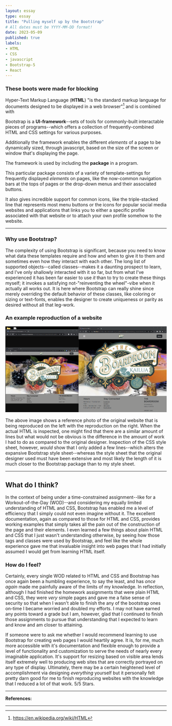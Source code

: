 ```yaml
---
layout: essay
type: essay
title: "Pulling myself up by the Bootstrap"
# All dates must be YYYY-MM-DD format!
date: 2023-05-09
published: true
labels:
- HTML
- CSS
- javascript
- Bootstrap-5
- React
---
```


### These boots were made for blocking

Hyper-Text Markup Language (**HTML**) "is the standard markup language for documents designed to be displayed in a web browser"[^html]  and is combined with 

Bootstrap is a **UI-framework**--sets of tools for commonly-built interactable pieces of programs--which offers a collection of frequently-combined HTML and CSS settings for various purposes.

Additionally the framework enables the different *elements* of a page to be dynamically sized, through javascript, based on the size of the screen or window that's displaying the page.

The framework is used by including the **package** in a program.

This particular package consists of a variety of template-settings for frequently displayed *elements* on pages, like the now-common navigation bars at the tops of pages or the drop-down menus and their associated buttons.

It also gives incredible support for common icons, like the triple-stacked line that represents most menu buttons or the icons for popular social media websites and applications that links you to either a specific profile associated with that website or to attach your own profile somehow to the website.

---

### Why use Bootstrap?</h2>

<p>The complexity of using Bootstrap is significant, because you need to know what data these templates require and how and when to give it to them and sometimes even how they interact with each other.  The long list of supported objects--called classes--makes it a daunting prospect to learn, and I've only shallowly interacted with it so far, but from what I've experienced it has been far easier to use <em>it</em> than to try to create these things myself; it invokes a satisfying not-"reinventing the wheel"-vibe when it actually all works out.  It is here where Bootstrap can really shine since merely overriding the default behavior of these classes, like coloring or sizing or text-fonts, enables the designer to create uniqueness or parity as desired without all that leg-work.</p>

<h3>An example reproduction of a website</h3>

<img class="img-fluid" src="../img/uiframeworks-e37/comparison.png" alt="Visual comparison of a website and its reproduction">

<p>The above image shows a reference photo of the original website that is being reproduced on the left with the reproduction on the right.  When the actual HTML is inspected, one might find that there are a similar amount of lines but what would not be obvious is the difference in the amount of work I had to do as compared to the original designer.  Inspection of the CSS style sheet, however, <em>would</em> show that I only added a few lines--which alters the expansive Bootstrap style sheet--whereas the style sheet that the original designer used must have been extensive and most likely the length of it is much closer to the Bootstrap package than to my style sheet.</p>

<hr>

<h2>What do I think?</h2>

<p>In the context of being under a time-constrained assignment--like for a Workout-of-the-Day (WOD)--and considering my equally limited understanding of HTML and CSS, Bootstrap has enabled me a level of efficiency that I simply could not even imagine without it.  The excellent documentation, again as compared to those for HTML and CSS, provides working examples that simply takes all the pain out of the construction of the page and their elements.  I even learned a few things about plain HTML and CSS that I just wasn't understanding otherwise, by seeing how those tags and classes were used by Bootstrap, and feel like the whole experience gave me that invaluable insight into web pages that I had initially assumed I would get from learning HTML itself.</p>

<h3>How do I feel?</h3>

<p>Certainly, every single WOD related to HTML and CSS and Bootstrap has once again been a humbling experience, to say the least, and has <em>once again</em> made me painfully aware of the limits of my knowledge.  In reflection, although I had finished the homework assignments that were plain HTML and CSS, they were <em>very</em> simple pages and gave me a false sense of security so that when I wasn't able to finish the any of the bootstrap ones on-time I became worried and doubled my efforts.  I may not have earned any points toward a grade but I am, however, glad that I continued to finish those assignments to pursue that understanding that I expected to learn and know and am closer to attaining.</p>

<p>If someone were to ask me whether I would recommend learning to use Bootstrap for creating web pages I would heartily agree.  It is, for me, much more accessible with it's documentation and flexible enough to provide a level of functionality and customization to serve the needs of nearly every imaginable application.  It's support for resizing based on visible area lends itself extremely well to producing web sites that are correctly portrayed on any type of display.  Ultimately, there may be a certain heightened level of accomplishment via designing <em>everything</em> yourself but it personally felt pretty darn good for me to finish reproducing websites with the knowledge that I reduced a lot of that work. 5/5 Stars.</p>

---
**References:**

[^html]: <https://en.wikipedia.org/wiki/HTML>

---
